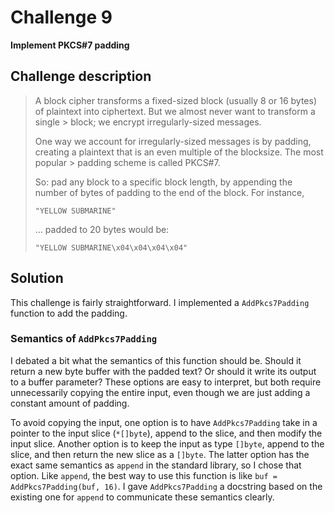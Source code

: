 # Challenge 9

**Implement PKCS#7 padding**

## Challenge description

> A block cipher transforms a fixed-sized block (usually 8 or 16 bytes) of plaintext into ciphertext. But we almost never want to transform a single > block; we encrypt irregularly-sized messages.
> 
> One way we account for irregularly-sized messages is by padding, creating a plaintext that is an even multiple of the blocksize. The most popular > padding scheme is called PKCS#7.
> 
> So: pad any block to a specific block length, by appending the number of bytes of padding to the end of the block. For instance,
> 
> `"YELLOW SUBMARINE"`
> 
> ... padded to 20 bytes would be:
> 
> `"YELLOW SUBMARINE\x04\x04\x04\x04"`

## Solution

This challenge is fairly straightforward. I implemented a `AddPkcs7Padding` function to add the padding.

### Semantics of `AddPkcs7Padding`

I debated a bit what the semantics of this function should be. Should it return a new byte buffer with the padded text? Or should it write its output to a buffer parameter? These options are easy to interpret, but both require unnecessarily copying the entire input, even though we are just adding a constant amount of padding.

To avoid copying the input, one option is to have `AddPkcs7Padding` take in a pointer to the input slice (`*[]byte`), append to the slice, and then modify the input slice. Another option is to keep the input as type `[]byte`, append to the slice, and then return the new slice as a `[]byte`. The latter option has the exact same semantics as `append` in the standard library, so I chose that option.
Like `append`, the best way to use this function is like `buf = AddPkcs7Padding(buf, 16)`. I gave `AddPkcs7Padding` a docstring based on the existing one for `append` to communicate these semantics clearly.
